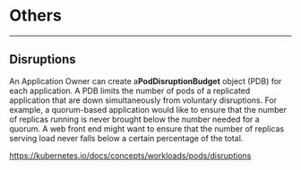 # Others

---

## Disruptions

An Application Owner can create a**PodDisruptionBudget** object (PDB) for each application. A PDB limits the number of pods of a replicated application that are down simultaneously from voluntary disruptions. For example, a quorum-based application would like to ensure that the number of replicas running is never brought below the number needed for a quorum. A web front end might want to ensure that the number of replicas serving load never falls below a certain percentage of the total.

<https://kubernetes.io/docs/concepts/workloads/pods/disruptions>
